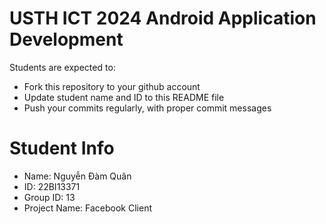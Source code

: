 USTH ICT 2024 Android Application Development
=====================================================

Students are expected to:

* Fork this repository to your github account
* Update student name and ID to this README file
* Push your commits regularly, with proper commit messages

Student Info
=======================

* Name: Nguyễn Đàm Quân
* ID: 22BI13371
* Group ID: 13
* Project Name: Facebook Client
